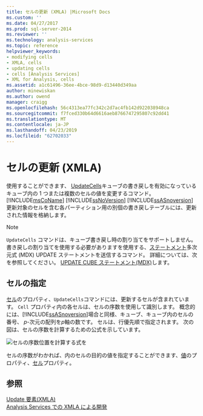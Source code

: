 ```yaml
---
title: セルの更新 (XMLA) |Microsoft Docs
ms.custom: ''
ms.date: 04/27/2017
ms.prod: sql-server-2014
ms.reviewer: ''
ms.technology: analysis-services
ms.topic: reference
helpviewer_keywords:
- modifying cells
- XMLA, cells
- updating cells
- cells [Analysis Services]
- XML for Analysis, cells
ms.assetid: a1c61496-36ee-4bce-98d9-d13440d349aa
author: minewiskan
ms.author: owend
manager: craigg
ms.openlocfilehash: 56c4313ea77fc342c2d7ac4fb142d922038948ca
ms.sourcegitcommit: f7fced330b64d6616aeb8766747295807c92dd41
ms.translationtype: MT
ms.contentlocale: ja-JP
ms.lasthandoff: 04/23/2019
ms.locfileid: "62702033"
---
```

# <a name="updating-cells-xmla"></a>セルの更新 (XMLA)
  使用することができます、 [UpdateCells](https://docs.microsoft.com/bi-reference/xmla/xml-elements-commands/updatecells-element-xmla)キューブの書き戻しを有効になっているキューブ内の 1 つまたは複数のセルの値を変更するコマンド。 [!INCLUDE[msCoName](../../includes/msconame-md.md)] [!INCLUDE[ssNoVersion](../../includes/ssnoversion-md.md)] [!INCLUDE[ssASnoversion](../../includes/ssasnoversion-md.md)] 更新対象のセルを含む各パーティション用の別個の書き戻しテーブルには、更新された情報を格納します。  
  
> [!NOTE]  
>  `UpdateCells` コマンドは、キューブ書き戻し時の割り当てをサポートしません。 書き戻しの割り当てを使用する必要がありますを使用する、[ステートメント](https://docs.microsoft.com/bi-reference/xmla/xml-elements-commands/statement-element-xmla)多次元式 (MDX) UPDATE ステートメントを送信するコマンド。 詳細については、次を参照してください。 [UPDATE CUBE ステートメント&#40;MDX&#41;](/sql/mdx/mdx-data-manipulation-update-cube)します。  
  
## <a name="specifying-cells"></a>セルの指定  
 [セル](https://docs.microsoft.com/bi-reference/xmla/xml-elements-properties/cell-element-xmla)のプロパティ、`UpdateCells`コマンドには、更新するセルが含まれています。 `Cell` プロパティ内の各セルは、セルの序数を使用して識別します。 概念的には、[!INCLUDE[ssASnoversion](../../includes/ssasnoversion-md.md)]場合と同様、キューブ、キューブ内のセルの番号、 *p*-次元の配列を*p*軸の数です。 セルは、行優先順で指定されます。 次の図は、セルの序数を計算するための公式を示しています。  
  
 ![セルの序数位置を計算する式を](../../../2014/analysis-services/dev-guide/media/cellordinalformula.gif "セルの序数位置を計算する式")  
  
 セルの序数がわかれば、内のセルの目的の値を指定することができます、[値](https://docs.microsoft.com/bi-reference/xmla/xml-elements-properties/value-element-xmla)のプロパティ、[セル](https://docs.microsoft.com/bi-reference/xmla/xml-elements-properties/cell-element-xmla)プロパティ。  
  
## <a name="see-also"></a>参照  
 [Update 要素&#40;XMLA&#41;](https://docs.microsoft.com/bi-reference/xmla/xml-elements-commands/update-element-xmla)   
 [Analysis Services での XMLA による開発](../multidimensional-models-scripting-language-assl-xmla/developing-with-xmla-in-analysis-services.md)  
  
  
